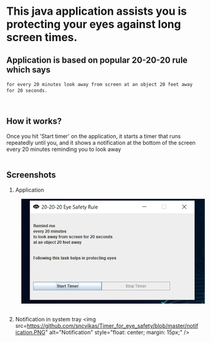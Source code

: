 # This java application assists you is protecting your eyes against long screen times.
## Application is based on popular 20-20-20 rule which says
    for every 20 minutes look away from screen at an object 20 feet away for 20 seconds.
<br>

## How it works?
Once you hit 'Start timer' on the application, it starts a timer that runs repeatedly until you, and it shows a notification at the bottom of the screen every 20 minutes reminding you to look away<br><br>


## Screenshots
1. Application
    <img src="https://github.com/sncvikas/Timer_for_eye_safety/blob/master/start_timer.PNG"
     alt="start timer application"
     style="float: center; margin: 15px;" />

2. Notification in system tray
    <img src=https://github.com/sncvikas/Timer_for_eye_safety/blob/master/notification.PNG"
     alt="Notification"
     style="float: center; margin: 15px;" />
